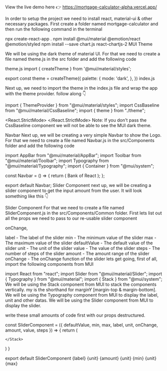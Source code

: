 
View the live demo here  👉 https://mortgage-calculator-alpha.vercel.app/


In order to setup the project we need to install react, material-ui & other necessary packages. First create a folder named mortgage-calculator and then run the following command in the terminal

npx create-react-app .
npm install @mui/material @emotion/react @emotion/styled
npm install --save chart.js react-chartjs-2
MUI Theme

We will be using the dark theme of material UI. For that we need to create a file named theme.js in the src folder and add the following code

theme.js
import { createTheme } from '@mui/material/styles';

export const theme = createTheme({
  palette: {
    mode: 'dark',
  },
})
index.js

Next up, we need to import the theme in the index.js file and wrap the app with the theme provider. follow along 👇

import { ThemeProvider } from "@mui/material/styles";
import CssBaseline from "@mui/material/CssBaseline";
import { theme } from "./theme";

<React.StrictMode>
  <ThemeProvider theme={theme}>
    <App />
    <CssBaseline />
  </ThemeProvider>
</React.StrictMode>
Note: If you don't pass the CssBaseline component we will not be able to see the MUI dark theme.

Navbar
Next up, we will be creating a very simple Navbar to show the Logo. For that we need to create a file named Navbar.js in the src/Components folder and add the following code

import AppBar from "@mui/material/AppBar";
import Toolbar from "@mui/material/Toolbar";
import Typography from "@mui/material/Typography";
import { Container } from "@mui/system";

const Navbar = () => {
  return (
    <AppBar position="static">
      <Container maxWidth='xl'>
        <Toolbar>
          <Typography variant="h5">
            Bank of React
          </Typography>
        </Toolbar>
      </Container>
    </AppBar>
  );
};

export default Navbar;
Slider Component
next up, we will be creating a slider component to get the input amount from the user. It will look something like this 👇

Slider Component
For that we need to create a file named SliderComponent.js in the src/Components/Common folder. First lets list out all the props we need to pass to our re-usable slider component

onChange,

label - The label of the slider
min - The minimum value of the slider
max - The maximum value of the slider
defaultValue - The default value of the slider
unit - The unit of the slider
value - The value of the slider
steps - The number of steps of the slider
amount - The amount range of the slider
onChange - The onChange function of the slider
lets get going, first of all, import the following components from MUI

import React from "react";
import Slider from "@mui/material/Slider";
import { Typography } from "@mui/material";
import { Stack } from "@mui/system";
We will be using the Stack component from MUI to stack the components vertically. my is the shorthand for marginY [margin-top & margin-bottom]. We will be using the Typography component from MUI to display the label, unit and other datas. We will be using the Slider component from MUI to display the slider.

write these small amounts of code first with our props destructured.

const SliderComponent = ({
  defaultValue,
  min,
  max,
  label,
  unit,
  onChange,
  amount,
  value,
  steps
}) => {
  return (
    <Stack my={1.4}>

    </Stack>
  )
}

export default SliderComponent
<Stack gap={1}>
  <Typography variant="subtitle2">{label}</Typography>
  <Typography variant="h5">
    {unit} {amount}
  </Typography>
</Stack>
<Slider
  min={min}
  max={max}
  defaultValue={defaultValue}
  aria-label="Default"
  valueLabelDisplay="auto"
  onChange={onChange}
  value={value}
  marks
  step={steps}
/>
<Stack direction="row" justifyContent="space-between">
  <Typography variant="caption" color="text.secondary">
    {unit} {min}
  </Typography>
  <Typography variant="caption" color="text.secondary">
    {unit} {max}
  </Typography>
</Stack>
